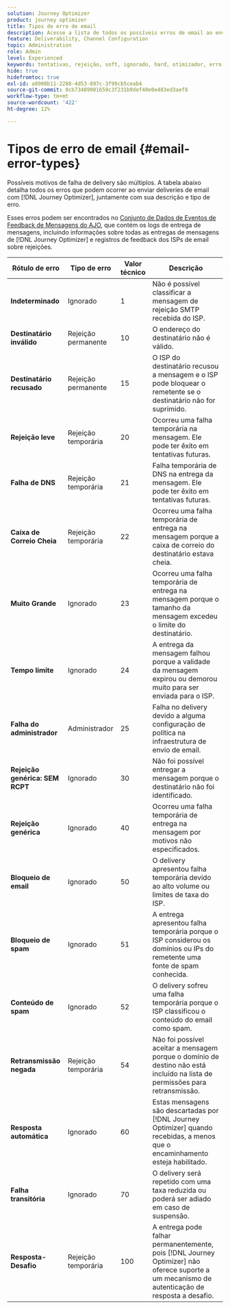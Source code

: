 ```yaml
---
solution: Journey Optimizer
product: journey optimizer
title: Tipos de erro de email
description: Acesse a lista de todos os possíveis erros de email ao enviar deliveries com o Journey Optimizer.
feature: Deliverability, Channel Configuration
topic: Administration
role: Admin
level: Experienced
keywords: tentativas, rejeição, soft, ignorado, hard, otimizador, erro
hide: true
hidefromtoc: true
exl-id: a8908b11-2288-4d53-897c-3f99cb5ceab4
source-git-commit: 0cb73489981659c3f231b9def40e0e483ed3aef8
workflow-type: tm+mt
source-wordcount: '422'
ht-degree: 12%

---
```


# Tipos de erro de email {#email-error-types}

Possíveis motivos de falha de delivery são múltiplos. A tabela abaixo detalha todos os erros que podem ocorrer ao enviar deliveries de email com [!DNL Journey Optimizer], juntamente com sua descrição e tipo de erro.

Esses erros podem ser encontrados no [Conjunto de Dados de Eventos de Feedback de Mensagens do AJO](../data/datasets-query-examples.md#message-feedback-event-dataset), que contém os logs de entrega de mensagens, incluindo informações sobre todas as entregas de mensagens de [!DNL Journey Optimizer] e registros de feedback dos ISPs de email sobre rejeições.

| Rótulo de erro | Tipo de erro | Valor técnico | Descrição |
| --- | --- | --- | --- |
| **Indeterminado** | Ignorado | 1 | Não é possível classificar a mensagem de rejeição SMTP recebida do ISP. |
| **Destinatário inválido** | Rejeição permanente | 10 | O endereço do destinatário não é válido. |
| **Destinatário recusado** | Rejeição permanente | 15 | O ISP do destinatário recusou a mensagem e o ISP pode bloquear o remetente se o destinatário não for suprimido. |
| **Rejeição leve** | Rejeição temporária | 20 | Ocorreu uma falha temporária na mensagem. Ele pode ter êxito em tentativas futuras. |
| **Falha de DNS** | Rejeição temporária | 21 | Falha temporária de DNS na entrega da mensagem. Ele pode ter êxito em tentativas futuras. |
| **Caixa de Correio Cheia** | Rejeição temporária | 22 | Ocorreu uma falha temporária de entrega na mensagem porque a caixa de correio do destinatário estava cheia. |
| **Muito Grande** | Ignorado | 23 | Ocorreu uma falha temporária de entrega na mensagem porque o tamanho da mensagem excedeu o limite do destinatário. |
| **Tempo limite** | Ignorado | 24 | A entrega da mensagem falhou porque a validade da mensagem expirou ou demorou muito para ser enviada para o ISP. |
| **Falha do administrador** | Administrador | 25 | Falha no delivery devido a alguma configuração de política na infraestrutura de envio de email. |
| **Rejeição genérica: SEM RCPT** | Ignorado | 30 | Não foi possível entregar a mensagem porque o destinatário não foi identificado. |
| **Rejeição genérica** | Ignorado | 40 | Ocorreu uma falha temporária de entrega na mensagem por motivos não especificados. |
| **Bloqueio de email** | Ignorado | 50 | O delivery apresentou falha temporária devido ao alto volume ou limites de taxa do ISP. |
| **Bloqueio de spam** | Ignorado | 51 | A entrega apresentou falha temporária porque o ISP considerou os domínios ou IPs do remetente uma fonte de spam conhecida. |
| **Conteúdo de spam** | Ignorado | 52 | O delivery sofreu uma falha temporária porque o ISP classificou o conteúdo do email como spam. |
| **Retransmissão negada** | Rejeição temporária | 54 | Não foi possível aceitar a mensagem porque o domínio de destino não está incluído na lista de permissões para retransmissão. |
| **Resposta automática** | Ignorado | 60 | Estas mensagens são descartadas por [!DNL Journey Optimizer] quando recebidas, a menos que o encaminhamento esteja habilitado. |
| **Falha transitória** | Ignorado | 70 | O delivery será repetido com uma taxa reduzida ou poderá ser adiado em caso de suspensão. |
| **Resposta-Desafio** | Rejeição temporária | 100 | A entrega pode falhar permanentemente, pois [!DNL Journey Optimizer] não oferece suporte a um mecanismo de autenticação de resposta a desafio. |
